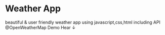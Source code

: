 # Weather App
beautiful & user friendly weather app using javascript,css,html including API @OpenWeatherMap
Demo Hear ↓

